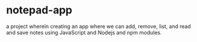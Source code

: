 # notepad-app
a project wherein creating an app where we can add, remove, list, and read and save notes using JavaScript and Nodejs and npm modules.
